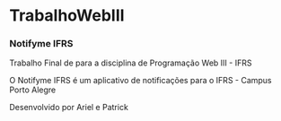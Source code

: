 # TrabalhoWebIII

### Notifyme IFRS
Trabalho Final de para a disciplina de Programação Web III - IFRS

O Notifyme IFRS é um aplicativo de notificações para o IFRS - Campus Porto Alegre



Desenvolvido por Ariel e Patrick
